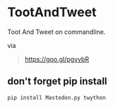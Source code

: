 # TootAndTweet

Toot And Tweet on commandline.

via
> https://goo.gl/pgvvbR

## don't forget pip install
`pip install Mastodon.py twython`
